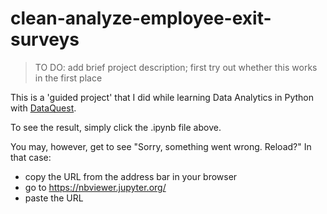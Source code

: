 # clean-analyze-employee-exit-surveys

> TO DO: add brief project description; first try out whether this works in the first place

This is a 'guided project' that I did while learning Data Analytics in Python with [DataQuest](https://www.dataquest.io/).

To see the result, simply click the .ipynb file above.

You may, however, get to see "Sorry, something went wrong. Reload?"
In that case:
- copy the URL from the address bar in your browser
- go to https://nbviewer.jupyter.org/
- paste the URL 
